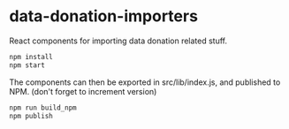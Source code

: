 # data-donation-importers

React components for importing data donation related stuff.

```bash
npm install
npm start
```

The components can then be exported in src/lib/index.js, and published to NPM.
(don't forget to increment version)

```bash
npm run build_npm
npm publish
```
